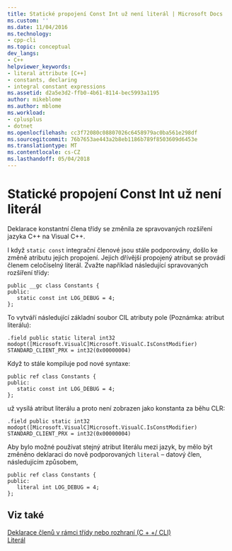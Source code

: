 ```yaml
---
title: Statické propojení Const Int už není literál | Microsoft Docs
ms.custom: ''
ms.date: 11/04/2016
ms.technology:
- cpp-cli
ms.topic: conceptual
dev_langs:
- C++
helpviewer_keywords:
- literal attribute [C++]
- constants, declaring
- integral constant expressions
ms.assetid: d2a5e3d2-ffb0-4b61-8114-bec5993a1195
author: mikeblome
ms.author: mblome
ms.workload:
- cplusplus
- dotnet
ms.openlocfilehash: cc3f72080c08807026c6458979ac0ba561e298df
ms.sourcegitcommit: 76b7653ae443a2b8eb1186b789f8503609d6453e
ms.translationtype: MT
ms.contentlocale: cs-CZ
ms.lasthandoff: 05/04/2018
---
```

# <a name="static-const-int-linkage-is-no-longer-literal"></a>Statické propojení Const Int už není literál
Deklarace konstantní člena třídy se změnila ze spravovaných rozšíření jazyka C++ na Visual C++.  
  
 I když `static const` integrační členové jsou stále podporovány, došlo ke změně atributu jejich propojení. Jejich dřívější propojený atribut se provádí členem celočíselný literál. Zvažte například následující spravovaných rozšíření třídy:  
  
```  
public __gc class Constants {  
public:  
   static const int LOG_DEBUG = 4;  
};  
```  
  
 To vytváří následující základní soubor CIL atributy pole (Poznámka: atribut literálu):  
  
```  
.field public static literal int32   
modopt([Microsoft.VisualC]Microsoft.VisualC.IsConstModifier) STANDARD_CLIENT_PRX = int32(0x00000004)  
```  
  
 Když to stále kompiluje pod nové syntaxe:  
  
```  
public ref class Constants {  
public:  
   static const int LOG_DEBUG = 4;  
};  
```  
  
 už vysílá atribut literálu a proto není zobrazen jako konstanta za běhu CLR:  
  
```  
.field public static int32 modopt([Microsoft.VisualC]Microsoft.VisualC.IsConstModifier) STANDARD_CLIENT_PRX = int32(0x00000004)  
```  
  
 Aby bylo možné používat stejný atribut literálu mezi jazyk, by mělo být změněno deklaraci do nově podporovaných `literal` – datový člen, následujícím způsobem,  
  
```  
public ref class Constants {  
public:  
   literal int LOG_DEBUG = 4;  
};  
```  
  
## <a name="see-also"></a>Viz také  
 [Deklarace členů v rámci třídy nebo rozhraní (C + +/ CLI)](../dotnet/member-declarations-within-a-class-or-interface-cpp-cli.md)   
 [Literál](../windows/literal-cpp-component-extensions.md)
